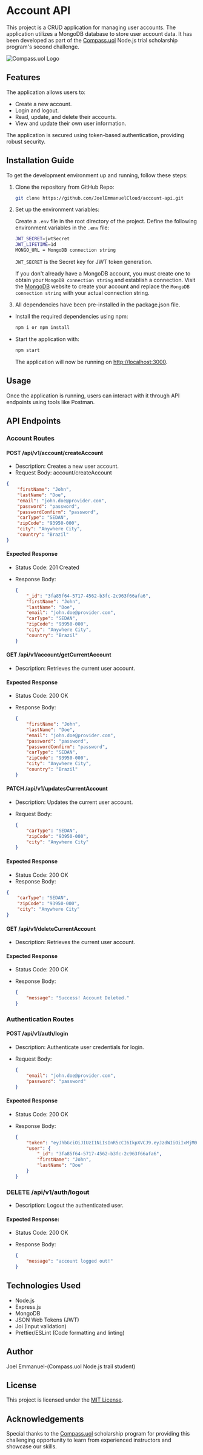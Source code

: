 # Account API

This project is a CRUD application for managing user accounts. The application utilizes a MongoDB database to store user account data. It has been developed as part of the [Compass.uol](https://compass.uol/en/home/) Node.js trial scholarship program's second challenge.

![Compass.uol Logo](https://www.datanami.com/wp-content/uploads/2023/06/compass-uol.png)

## Features

The application allows users to:

-   Create a new account.
-   Login and logout.
-   Read, update, and delete their accounts.
-   View and update their own user information.

The application is secured using token-based authentication, providing robust security.

## Installation Guide

To get the development environment up and running, follow these steps:

1. Clone the repository from GitHub Repo:

    ```bash
    git clone https://github.com/JoelEmmanuelCloud/account-api.git
    ```

2. Set up the environment variables:

    Create a `.env` file in the root directory of the project.
    Define the following environment variables in the `.env` file:

    ```bash
    JWT_SECRET=jwtSecret
    JWT_LIFETIME=1d
    MONGO_URL = MongoDB connection string
    ```

    `JWT_SECRET` is the Secret key for JWT token generation.

    If you don't already have a MongoDB account, you must create one to obtain your `MongoDB connection string` and establish a connection. Visit the [MongoDB](https://account.mongodb.com) website to create your account and replace the `MongoDB connection string` with your actual connection string.

3. All dependencies have been pre-installed in the package.json file.

-   Install the required dependencies using npm:

    ```bash
    npm i or npm install
    ```

-   Start the application with:

    ```bash
    npm start
    ```

    The application will now be running on <http://localhost:3000>.

## Usage

Once the application is running, users can interact with it through API endpoints using tools like Postman.

## API Endpoints

### Account Routes

#### POST /api/v1/account/createAccount

-   Description: Creates a new user account.
-   Request Body:
    account/createAccount

```json
{
    "firstName": "John",
    "lastName": "Doe",
    "email": "john.doe@provider.com",
    "password": "password",
    "passwordConfirm": "password",
    "carType": "SEDAN",
    "zipCode": "93950-000",
    "city": "Anywhere City",
    "country": "Brazil"
}
```

#### Expected Response

-   Status Code: 201 Created
-   Response Body:

    ```json
    {
        "_id": "3fa85f64-5717-4562-b3fc-2c963f66afa6",
        "firstName": "John",
        "lastName": "Doe",
        "email": "john.doe@provider.com",
        "carType": "SEDAN",
        "zipCode": "93950-000",
        "city": "Anywhere City",
        "country": "Brazil"
    }
    ```

#### GET /api/v1/account/getCurrentAccount

-   Description: Retrieves the current user account.

#### Expected Response

-   Status Code: 200 OK
-   Response Body:

    ```json
    {
        "firstName": "John",
        "lastName": "Doe",
        "email": "john.doe@provider.com",
        "password": "password",
        "passwordConfirm": "password",
        "carType": "SEDAN",
        "zipCode": "93950-000",
        "city": "Anywhere City",
        "country": "Brazil"
    }
    ```

#### PATCH /api/v1/updatesCurrentAccount

-   Description: Updates the current user account.
-   Request Body:

    ```json
    {
        "carType": "SEDAN",
        "zipCode": "93950-000",
        "city": "Anywhere City"
    }
    ```

#### Expected Response

-   Status Code: 200 OK
-   Response Body:

```json
{
    "carType": "SEDAN",
    "zipCode": "93950-000",
    "city": "Anywhere City"
}
```

#### GET /api/v1/deleteCurrentAccount

-   Description: Retrieves the current user account.

#### Expected Response

-   Status Code: 200 OK
-   Response Body:

    ```json
    {
        "message": "Success! Account Deleted."
    }
    ```

### Authentication Routes

#### POST /api/v1/auth/login

-   Description: Authenticate user credentials for login.
-   Request Body:

    ```json
    {
        "email": "john.doe@provider.com",
        "password": "password"
    }
    ```

#### Expected Response

-   Status Code: 200 OK
-   Response Body:

    ```json
    {
        "token": "eyJhbGciOiJIUzI1NiIsInR5cCI6IkpXVCJ9.eyJzdWIiOiIxMjM0NTY3ODkwIiwibmFtZSI6IkpvaG4gRG9lIiwiaWF0IjoxNTE2MjM5MDIyfQ.SflKxwRJSMeKKF2QT4fwpMeJf36POk6yJV_adQssw5c",
        "user": {
            "_id": "3fa85f64-5717-4562-b3fc-2c963f66afa6",
            "firstName": "John",
            "lastName": "Doe"
        }
    }
    ```

### DELETE /api/v1/auth/logout

-   Description: Logout the authenticated user.

#### Expected Response:

-   Status Code: 200 OK
-   Response Body:

    ```json
    {
        "message": "account logged out!"
    }
    ```

## Technologies Used

-   Node.js
-   Express.js
-   MongoDB
-   JSON Web Tokens (JWT)
-   Joi (Input validation)
-   Prettier/ESLint (Code formatting and linting)

## Author

Joel Emmanuel-(Compass.uol Node.js trail student)

## License

This project is licensed under the [MIT License](https://opensource.org/license/mit/).

## Acknowledgements

Special thanks to the [Compass.uol](https://compass.uol/en/home/) scholarship program for providing this challenging opportunity to learn from experienced instructors and showcase our skills.
